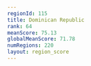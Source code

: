 ```yaml
---
regionId: 115
title: Dominican Republic
rank: 64
meanScore: 75.13
globalMeanScore: 71.78
numRegions: 220
layout: region_score
---
```

